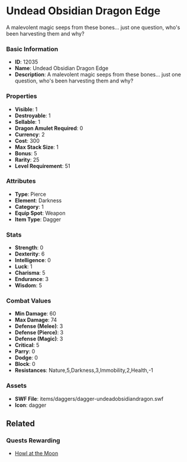 # Undead Obsidian Dragon Edge

A malevolent magic seeps from these bones... just one question, who's been harvesting them and why?

### Basic Information

- **ID**: 12035
- **Name**: Undead Obsidian Dragon Edge
- **Description**: A malevolent magic seeps from these bones... just one question, who&#039;s been harvesting them and why?

### Properties

- **Visible**: 1
- **Destroyable**: 1
- **Sellable**: 1
- **Dragon Amulet Required**: 0
- **Currency**: 2
- **Cost**: 300
- **Max Stack Size**: 1
- **Bonus**: 5
- **Rarity**: 25
- **Level Requirement**: 51

### Attributes

- **Type**: Pierce
- **Element**: Darkness
- **Category**: 1
- **Equip Spot**: Weapon
- **Item Type**: Dagger

### Stats

- **Strength**: 0
- **Dexterity**: 6
- **Intelligence**: 0
- **Luck**: 1
- **Charisma**: 5
- **Endurance**: 3
- **Wisdom**: 5

### Combat Values

- **Min Damage**: 60
- **Max Damage**: 74
- **Defense (Melee)**: 3
- **Defense (Pierce)**: 3
- **Defense (Magic)**: 3
- **Critical**: 5
- **Parry**: 0
- **Dodge**: 0
- **Block**: 0
- **Resistances**: Nature,5,Darkness,3,Immobility,2,Health,-1

### Assets

- **SWF File**: items/daggers/dagger-undeadobsidiandragon.swf
- **Icon**: dagger

## Related

### Quests Rewarding

- [Howl at the Moon](../quests/1160-howl-at-the-moon.md)

